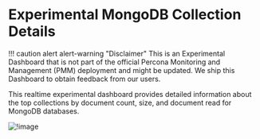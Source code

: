 # Experimental MongoDB Collection Details

!!! caution alert alert-warning "Disclaimer"
    This is an Experimental Dashboard that is not part of the official Percona Monitoring and Management (PMM) deployment and might be updated. We ship this Dashboard to obtain feedback from our users.

This realtime experimental dashboard provides detailed information about the top collections by document count, size, and document read for MongoDB databases.

![!image](../../_images/PMM_Mongodb_Collections_Details_Experimental.png)

